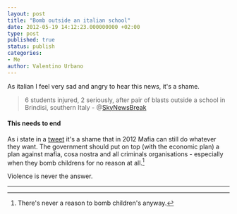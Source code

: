 ```yaml
---
layout: post
title: "Bomb outside an italian school"
date: 2012-05-19 14:12:23.000000000 +02:00
type: post
published: true
status: publish
categories:
- Me
author: Valentino Urbano 
---
```


As italian I feel very sad and angry to hear this news, it's a shame.

> 6 students injured, 2 seriously, after pair of blasts outside a school in Brindisi, southern Italy - @[SkyNewsBreak][0]

#### This needs to end

As i state in a [tweet][1] it's a shame that in 2012 Mafia can still do whatever they want. The government should put on top (with the economic plan) a plan against mafia, cosa nostra and all criminals organisations - especially when they bomb childrens for no reason at all.[^1]

Violence is never the answer.

---

[^1]: There's never a reason to bomb children's anyway.


[0]: https://twitter.com/BreakingNews/statuses/203745377420181504
[1]: https://twitter.com/valentinourbano/statuses/203821700075356160